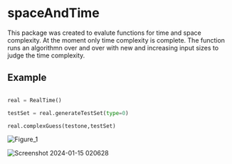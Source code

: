 # spaceAndTime

This package was created to evalute functions for time and space complexity. At the moment only time complexity is complete. The function runs an algorithmn over and over with new
and increasing input sizes to judge the time complexity.

## Example

```python

real = RealTime()

testSet = real.generateTestSet(type=0)

real.complexGuess(testone,testSet)

```

![Figure_1](https://github.com/hodge-py/RealTime_Analysis/assets/105604814/fef612f2-ff1b-411a-b9b1-7d9ae8cd0af2)

![Screenshot 2024-01-15 020628](https://github.com/hodge-py/RealTime_Analysis/assets/105604814/b0b113f5-466d-4d21-9551-d3fd17e8a9bf)
